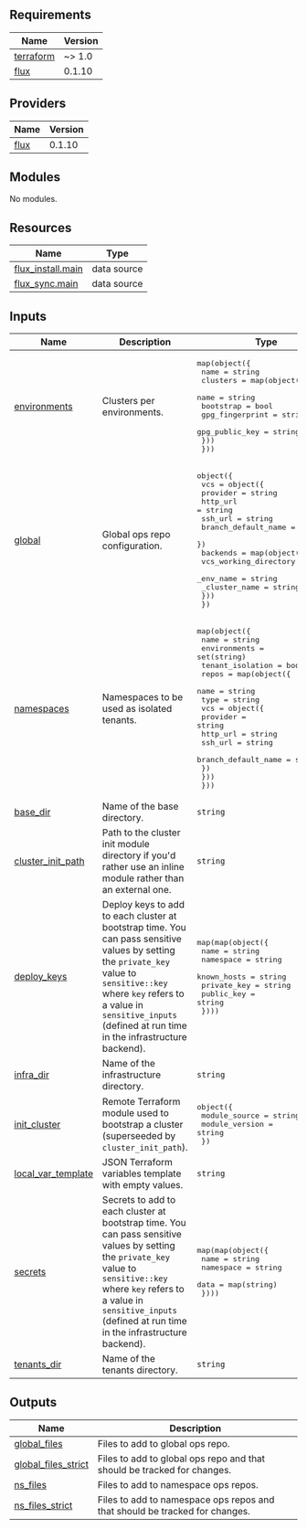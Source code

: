 <!-- BEGIN_TF_DOCS -->

## Requirements

| Name                                                                     | Version |
| ------------------------------------------------------------------------ | ------- |
| <a name="requirement_terraform"></a> [terraform](#requirement_terraform) | ~> 1.0  |
| <a name="requirement_flux"></a> [flux](#requirement_flux)                | 0.1.10  |

## Providers

| Name                                                | Version |
| --------------------------------------------------- | ------- |
| <a name="provider_flux"></a> [flux](#provider_flux) | 0.1.10  |

## Modules

No modules.

## Resources

| Name | Type |
| --- | --- |
| [flux_install.main](https://registry.terraform.io/providers/fluxcd/flux/0.1.10/docs/data-sources/install) | data source |
| [flux_sync.main](https://registry.terraform.io/providers/fluxcd/flux/0.1.10/docs/data-sources/sync) | data source |

## Inputs

| Name | Description | Type | Default | Required |
| --- | --- | --- | --- | :-: |
| <a name="input_environments"></a> [environments](#input_environments) | Clusters per environments. | <pre>map(object({<br> name = string<br> clusters = map(object({<br> name = string<br> bootstrap = bool<br> gpg_fingerprint = string<br> gpg_public_key = string<br> }))<br> }))</pre> | n/a | yes |
| <a name="input_global"></a> [global](#input_global) | Global ops repo configuration. | <pre>object({<br> vcs = object({<br> provider = string<br> http_url = string<br> ssh_url = string<br> branch_default_name = string<br> })<br> backends = map(object({<br> vcs_working_directory = string<br> \_env_name = string<br> \_cluster_name = string<br> }))<br> })</pre> | n/a | yes |
| <a name="input_namespaces"></a> [namespaces](#input_namespaces) | Namespaces to be used as isolated tenants. | <pre>map(object({<br> name = string<br> environments = set(string)<br> tenant_isolation = bool<br> repos = map(object({<br> name = string<br> type = string<br> vcs = object({<br> provider = string<br> http_url = string<br> ssh_url = string<br> branch_default_name = string<br> })<br> }))<br> }))</pre> | n/a | yes |
| <a name="input_base_dir"></a> [base_dir](#input_base_dir) | Name of the base directory. | `string` | `"_base"` | no |
| <a name="input_cluster_init_path"></a> [cluster_init_path](#input_cluster_init_path) | Path to the cluster init module directory if you'd rather use an inline module rather than an external one. | `string` | `null` | no |
| <a name="input_deploy_keys"></a> [deploy_keys](#input_deploy_keys) | Deploy keys to add to each cluster at bootstrap time. You can pass sensitive values by setting the `private_key` value to `sensitive::key` where `key` refers to a value in `sensitive_inputs` (defined at run time in the infrastructure backend). | <pre>map(map(object({<br> name = string<br> namespace = string<br> known_hosts = string<br> private_key = string<br> public_key = string<br> })))</pre> | `{}` | no |
| <a name="input_infra_dir"></a> [infra_dir](#input_infra_dir) | Name of the infrastructure directory. | `string` | `"_init"` | no |
| <a name="input_init_cluster"></a> [init_cluster](#input_init_cluster) | Remote Terraform module used to bootstrap a cluster (superseeded by `cluster_init_path`). | <pre>object({<br> module_source = string<br> module_version = string<br> })</pre> | <pre>{<br> "module_source": "Olivr/init-cluster/flux",<br> "module_version": null<br>}</pre> | no |
| <a name="input_local_var_template"></a> [local_var_template](#input_local_var_template) | JSON Terraform variables template with empty values. | `string` | `""` | no |
| <a name="input_secrets"></a> [secrets](#input_secrets) | Secrets to add to each cluster at bootstrap time. You can pass sensitive values by setting the `private_key` value to `sensitive::key` where `key` refers to a value in `sensitive_inputs` (defined at run time in the infrastructure backend). | <pre>map(map(object({<br> name = string<br> namespace = string<br> data = map(string)<br> })))</pre> | `{}` | no |
| <a name="input_tenants_dir"></a> [tenants_dir](#input_tenants_dir) | Name of the tenants directory. | `string` | `"tenants"` | no |

## Outputs

| Name | Description |
| --- | --- |
| <a name="output_global_files"></a> [global_files](#output_global_files) | Files to add to global ops repo. |
| <a name="output_global_files_strict"></a> [global_files_strict](#output_global_files_strict) | Files to add to global ops repo and that should be tracked for changes. |
| <a name="output_ns_files"></a> [ns_files](#output_ns_files) | Files to add to namespace ops repos. |
| <a name="output_ns_files_strict"></a> [ns_files_strict](#output_ns_files_strict) | Files to add to namespace ops repos and that should be tracked for changes. |

<!-- END_TF_DOCS -->
